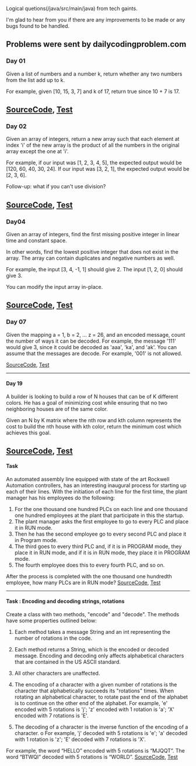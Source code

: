 Logical quetions(/java/src/main/java) from tech gaints.

I'm glad to hear from you if there are any improvements to be made or any bugs found to be handled.

Problems were sent by dailycodingproblem.com
---

### Day 01
Given a list of numbers and a number k, return whether any two numbers from the list add up to k.

For example, given [10, 15, 3, 7] and k of 17, return true since 10 + 7 is 17.

[SourceCode](java/src/main/java/DayOne.java),
[Test](java/src/main/test/DayOneTest.java)
---

### Day 02
Given an array of integers, return a new array such that each element at index 'i' of the new array is the product of all the numbers in the original array except the one at 'i'.

For example, if our input was [1, 2, 3, 4, 5], the expected output would be [120, 60, 40, 30, 24]. If our input was [3, 2, 1], the expected output would be [2, 3, 6].

Follow-up: what if you can't use division?

[SourceCode](java/src/main/java/DayTwo.java),
[Test](java/src/main/test/DayTwoTest.java)
---

### Day04
Given an array of integers, find the first missing positive integer in linear time and constant space.

In other words, find the lowest positive integer that does not exist in the array. The array can contain duplicates and negative numbers as well.

For example, the input [3, 4, -1, 1] should give 2. The input [1, 2, 0] should give 3.

You can modify the input array in-place.

[SourceCode](java/src/main/java/DayFour.java),
[Test](java/src/main/test/DayFourTest.java)
---

### Day 07

Given the mapping a = 1, b = 2, ... z = 26, and an encoded message, count the number of ways it can be decoded.
For example, the message '111' would give 3, since it could be decoded as 'aaa', 'ka', and 'ak'.
You can assume that the messages are decode. For example, '001' is not allowed.

[SourceCode](java/src/main/java/DaySeven.java),
[Test](java/src/main/test/DaySevenTest.java)


---

#### Day 19

A builder is looking to build a row of N houses that can be of K different colors. He has a goal of minimizing cost while ensuring that no two neighboring houses are of the same color.

Given an N by K matrix where the nth row and kth column represents the cost to build the nth house with kth color, return the minimum cost which achieves this goal.

[SourceCode](java/src/main/java/DayNinteen.java),
[Test](java/src/main/test/DayNinteenTest.java)
---

#### Task

An automated assembly line equipped with state of the art Rockwell Automation controllers, has an interesting inaugural process for starting
up each of their lines. With the initiation of each line for the first time, the plant manager has his employees do the following:

1. For the one thousand one hundred PLCs on each line and one thousand one hundred employees at the plant that participate in this the startup.
2. The plant manager asks the first employee to go to every PLC and place it in RUN mode.
3. Then he has the second employee go to every second PLC and place it in Program mode. 
4. The third goes to every third PLC and, if it is in PROGRAM mode, they place it in RUN mode, and if it is in RUN mode, they place it in PROGRAM mode.
5. The fourth employee does this to every fourth PLC, and so on. 

After the process is completed with the one thousand one hundredth employee, how many PLCs are in RUN mode?
[SourceCode](java/src/main/java/LineStartupAlgorithm.java),
[Test](java/src/main/test/LineStartupAlgortihmTest.java)


---

#### Task : Encoding and decoding strings, rotations

Create a class with two methods, "encode" and "decode". The methods have some properties
outlined below:
 1. Each method takes a message String and an int representing the number of rotations in the code.
 2. Each method returns a String, which is the encoded or decoded message. Encoding and decoding only affects alphabetical characters that  are contained in the US ASCII standard.
 3. All other characters are unaffected.
 4. The encoding of a character with a given number of rotations is the character that alphabetically succeeds its "rotations" times. When rotating an alphabetical character, to rotate past the end of the alphabet is to continue on the other end of the alphabet.
 For example, 'e' encoded with 5 rotations is 'j'; 'z' encoded with 1 rotation is
'a'; 'X' encoded with 7 rotations is 'E'.

 5. The decoding of a character is the inverse function of the encoding of a character.
o For example, 'j' decoded with 5 rotations is 'e'; 'a' decoded with 1 rotation is 'z'; 'E'
decoded with 7 rotations is 'X'.

For example, the word “HELLO” encoded with 5 rotations is “MJQQT”. The word “BTWQI”
decoded with 5 rotations is “WORLD”.
[SourceCode](java/src/main/java/CryptographyEncodingAndDecoding.java),
[Test](java/src/main/test/CryptographyTaskTest.java)









